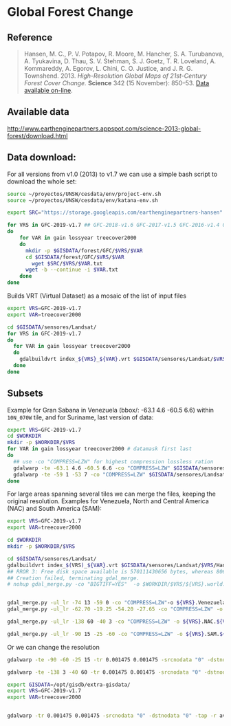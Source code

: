 # Global Forest Change

## Reference
> Hansen, M. C., P. V. Potapov, R. Moore, M. Hancher, S. A. Turubanova, A. Tyukavina, D. Thau, S. V. Stehman, S. J. Goetz, T. R. Loveland, A. Kommareddy, A. Egorov, L. Chini, C. O. Justice, and J. R. G. Townshend. 2013. *High-Resolution Global Maps of 21st-Century Forest Cover Change.* **Science** 342 (15 November): 850–53. [Data available on-line](http://earthenginepartners.appspot.com/science-2013-global-forest).


## Available data

http://www.earthenginepartners.appspot.com/science-2013-global-forest/download.html


## Data download:

For all versions from  v1.0 (2013) to v1.7 we can use a simple bash script to download the whole set:

```sh
source ~/proyectos/UNSW/cesdata/env/project-env.sh
source ~/proyectos/UNSW/cesdata/env/katana-env.sh

export SRC="https://storage.googleapis.com/earthenginepartners-hansen"

for VRS in GFC-2019-v1.7 ## GFC-2018-v1.6 GFC-2017-v1.5 GFC-2016-v1.4 GFC-2015-v1.3 GFC2015 GFC2014 GFC2013
do
    for VAR in gain lossyear treecover2000
    do
      mkdir -p $GISDATA/forest/GFC/$VRS/$VAR
      cd $GISDATA/forest/GFC/$VRS/$VAR
        wget $SRC/$VRS/$VAR.txt
      wget -b --continue -i $VAR.txt
    done
done
```


Builds VRT (Virtual Dataset) as a mosaic of the list of input files
```sh
export VRS=GFC-2019-v1.7
export VAR=treecover2000

cd $GISDATA/sensores/Landsat/
for VRS in GFC-2019-v1.7
do
  for VAR in gain lossyear treecover2000
  do
    gdalbuildvrt index_${VRS}_${VAR}.vrt $GISDATA/sensores/Landsat/$VRS/Hansen_${VRS}_${VAR}_*.tif
  done
done
```

## Subsets

Example for Gran Sabana in Venezuela (bbox/: -63.1 4.6 -60.5 6.6) within `10N_070W` tile, and for Suriname, last version of data:

```sh
export VRS=GFC-2019-v1.7
cd $WORKDIR
mkdir -p $WORKDIR/$VRS
for VAR in gain lossyear treecover2000 # datamask first last
do
  ## use -co "COMPRESS=LZW" for highest compression lossless ration
  gdalwarp -te -63.1 4.6 -60.5 6.6 -co "COMPRESS=LZW" $GISDATA/sensores/Landsat/index_${VRS}_${VAR}.vrt $WORKDIR/$VRS/${VRS}.GS.${VAR}.tif
  gdalwarp -te -59 1 -53 7 -co "COMPRESS=LZW" $GISDATA/sensores/Landsat/$VRS/Hansen_${VRS}_${VAR}_10N_060W.tif $WORKDIR/$VRS/${VRS}.Suriname.${VAR}.tif
done

```

For large areas spanning several tiles we can merge the files, keeping the original resolution. Examples for Venezuela, North and Central America (NAC) and South America (SAM):

```sh
export VRS=GFC-2019-v1.7
export VAR=treecover2000

cd $WORKDIR
mkdir -p $WORKDIR/$VRS

cd $GISDATA/sensores/Landsat/
gdalbuildvrt index_$(VRS)_${VAR}.vrt $GISDATA/sensores/Landsat/$VRS/Hansen_${VRS}_${VAR}_*.tif
## RROR 3: Free disk space available is 570111430656 bytes, whereas 806400000000 are at least necessary. You can disable this check by defining the CHECK_DISK_FREE_SPACE configuration option to FALSE.
## Creation failed, terminating gdal_merge.
# nohup gdal_merge.py -co "BIGTIFF=YES"  -o $WORKDIR/$VRS/${VRS}.world.${VAR}.tif $GISDATA/sensores/Landsat/$VRS/Hansen_${VRS}_${VAR}_*.tif &


gdal_merge.py -ul_lr -74 13 -59 0 -co "COMPRESS=LZW"-o ${VRS}.Venezuela.${VAR}.tif $GISDATA/sensores/Landsat/$VRS/Hansen_${VRS}_${VAR}_*N*W.tif
gdal_merge.py -ul_lr -62.70 -19.25 -54.20 -27.65 -co "COMPRESS=LZW" -o ${VRS}.Paraguay.${VAR}.tif $GISDATA/sensores/Landsat/$VRS/Hansen_${VRS}_${VAR}_*S*W.tif

gdal_merge.py -ul_lr -138 60 -40 3 -co "COMPRESS=LZW" -o ${VRS}.NAC.${VAR}.tif $GISDATA/sensores/Landsat/$VRS/Hansen_${VRS}_${VAR}_*N*W.tif

gdal_merge.py -ul_lr -90 15 -25 -60 -co "COMPRESS=LZW" -o ${VRS}.SAM.${VAR}.tif $GISDATA/sensores/Landsat/$VRS/Hansen_${VRS}_${VAR}_*W.tif
```

Or we can change the resolution
```sh
gdalwarp -te -90 -60 -25 15 -tr 0.001475 0.001475 -srcnodata "0" -dstnodata "0" -tap -r average $GISDATA/sensores/Landsat/$VRS/Hansen_${VRS}_${VAR}_*W.tif ${VRS}.SAM.${VAR}_500m.tif

gdalwarp -te -138 3 -40 60 -tr 0.001475 0.001475 -srcnodata "0" -dstnodata "0" -tap -r average $GISDATA/sensores/Landsat/$VRS/Hansen_${VRS}_${VAR}_*W.tif ${VRS}.NAC.${VAR}_500m.tif

export GISDATA=/opt/gisdb/extra-gisdata/
export VRS=GFC-2019-v1.7
export VAR=treecover2000


gdalwarp -tr 0.001475 0.001475 -srcnodata "0" -dstnodata "0" -tap -r average $GISDATA/sensores/Landsat/index_${VRS}_${VAR}.vrt  ${VRS}.world.${VAR}_500m.tif

```
